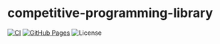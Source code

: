 # competitive-programming-library

[![CI](https://github.com/qryxip/competitive-programming-library/workflows/CI/badge.svg)](https://github.com/qryxip/competitive-programming-library/actions?workflow=CI)
[![GitHub Pages](https://img.shields.io/static/v1?label=GitHub+Pages&message=+&color=brightgreen&logo=github)](https://qryxip.github.io/competitive-programming-library/__TOC)
![License](https://img.shields.io/badge/license-CC0--1.0-blue)
